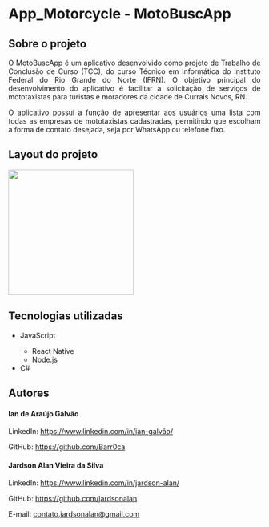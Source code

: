 <h1>App_Motorcycle - MotoBuscApp</h1>

<h2>Sobre o projeto</h2>
<p align= "justify">O MotoBuscApp é um aplicativo desenvolvido como projeto de Trabalho de Conclusão de Curso (TCC), do curso Técnico em Informática do Instituto Federal do Rio Grande do Norte (IFRN). O objetivo principal do desenvolvimento do aplicativo é facilitar a solicitação de serviços de mototaxistas para turistas e moradores da cidade de Currais Novos, RN.</p>

<p align= "justify">O aplicativo possui a função de apresentar aos usuários uma lista com todas as empresas de mototaxistas cadastradas, permitindo que escolham a forma de contato desejada, seja por WhatsApp ou telefone fixo.</p>

<h2>Layout do projeto</h2>
<img src="https://github.com/jardsonalan/App_Motorcycle/assets/138258644/b85f656c-ff8a-4a1d-aff5-d40d558227bd" width="250px" />


<h2>Tecnologias utilizadas</h2>
<ul>
  <li>JavaScript</li>
  <ul>
    <li>React Native</li>
    <li>Node.js</li>
  </ul>
  <li>C#</li>
</ul>

<h2>Autores</h2>
<h4>Ian de Araújo Galvão</h4>
<p>LinkedIn: <a href="https://www.linkedin.com/in/ian-galv%C3%A3o/" target="_blank">https://www.linkedin.com/in/ian-galvão/</a></p>
<p>GitHub: <a href="https://github.com/Barr0ca" target="_blank">https://github.com/Barr0ca</a></p>

<h4>Jardson Alan Vieira da Silva</h4>
<p>LinkedIn: <a href="https://www.linkedin.com/in/jardson-alan/" target="_blank">https://www.linkedin.com/in/jardson-alan/</a></p>
<p>GitHub: <a href="https://github.com/jardsonalan" target="_blank">https://github.com/jardsonalan</a></p>
<p>E-mail: <a href="mailto:contato.jardsonalan@gmail.com" target="_blank">contato.jardsonalan@gmail.com</a></p>
